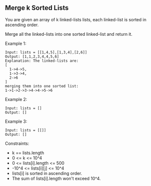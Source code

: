 ## Merge k Sorted Lists
You are given an array of k linked-lists lists, each linked-list is sorted in ascending order.

Merge all the linked-lists into one sorted linked-list and return it.

 

Example 1:
```code
Input: lists = [[1,4,5],[1,3,4],[2,6]]
Output: [1,1,2,3,4,4,5,6]
Explanation: The linked-lists are:
[
  1->4->5,
  1->3->4,
  2->6
]
merging them into one sorted list:
1->1->2->3->4->4->5->6
```
Example 2:
```code
Input: lists = []
Output: []
```
Example 3:
```code
Input: lists = [[]]
Output: []
```

Constraints:
+ k == lists.length
+ 0 <= k <= 10^4
+ 0 <= lists[i].length <= 500
+ -10^4 <= lists[i][j] <= 10^4
+ lists[i] is sorted in ascending order.
+ The sum of lists[i].length won't exceed 10^4.
